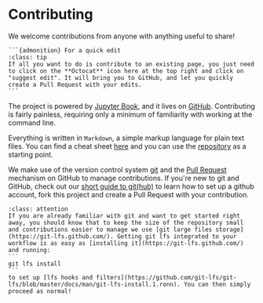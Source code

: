 # Contributing

We welcome contributions from anyone with anything useful to share!

````{margin}
```{admonition} For a quick edit
:class: tip
If all you want to do is contribute to an existing page, you just need to click on the **Octocat** icon here at the top right and click on "suggest edit". It will bring you to GitHub, and let you quickly create a Pull Request with your edits.
```
````

The project is powered by [Jupyter Book](https://jupyterbook.org/intro.html), and it lives on [GitHub](https://github.com/teamtomo/teamtomo.github.io). Contributing is fairly painless, requiring only a minimum of familiarity with working at the command line.

Everything is written in `Markdown`, a simple markup language for plain text files. You can find a cheat sheet [here](https://www.markdownguide.org/cheat-sheet/) and you can use the 
[repository](https://github.com/teamtomo/teamtomo.github.io) as a starting point.

We make use of the version control system [git](https://git-scm.com/) and the 
[Pull Request](https://docs.github.com/en/free-pro-team@latest/github/collaborating-with-issues-and-pull-requests/about-pull-requests) mechanism on GitHub to manage contributions. If you're new to git and GitHub, check out our [short guide to git(hub)](git_guide) to learn how to set up a github account, fork this project and create a Pull Request with your contribution.

````{admonition} Images and large files
:class: attention
If you are already familiar with git and want to get started right away, you should know that to keep the size of the repository small and contributions easier to manage we use [git large files storage](https://git-lfs.github.com/). Getting git lfs integrated to your workflow is as easy as [installing it](https://git-lfs.github.com/) and running:
```
git lfs install
```
to set up [lfs hooks and filters](https://github.com/git-lfs/git-lfs/blob/master/docs/man/git-lfs-install.1.ronn). You can then simply proceed as normal!
````
